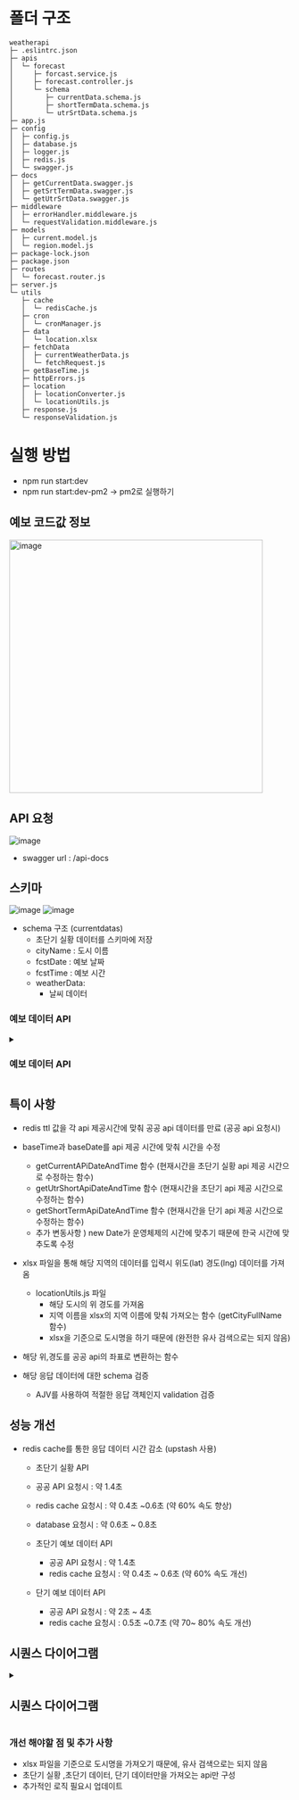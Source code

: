 # 폴더 구조 

```
weatherapi
├─ .eslintrc.json
├─ apis
│  └─ forecast
│     ├─ forcast.service.js
│     ├─ forecast.controller.js
│     └─ schema
│        ├─ currentData.schema.js
│        ├─ shortTermData.schema.js
│        └─ utrSrtData.schema.js
├─ app.js
├─ config
│  ├─ config.js
│  ├─ database.js
│  ├─ logger.js
│  ├─ redis.js
│  └─ swagger.js
├─ docs
│  ├─ getCurrentData.swagger.js
│  ├─ getSrtTermData.swagger.js
│  └─ getUtrSrtData.swagger.js
├─ middleware
│  ├─ errorHandler.middleware.js
│  └─ requestValidation.middleware.js
├─ models
│  ├─ current.model.js
│  └─ region.model.js
├─ package-lock.json
├─ package.json
├─ routes
│  └─ forecast.router.js
├─ server.js
└─ utils
   ├─ cache
   │  └─ redisCache.js
   ├─ cron
   │  └─ cronManager.js
   ├─ data
   │  └─ location.xlsx
   ├─ fetchData
   │  ├─ currentWeatherData.js
   │  └─ fetchRequest.js
   ├─ getBaseTime.js
   ├─ httpErrors.js
   ├─ location
   │  ├─ locationConverter.js
   │  └─ locationUtils.js
   ├─ response.js
   └─ responseValidation.js

```
# 실행 방법

- npm run start:dev
- npm run start:dev-pm2 -> pm2로 실행하기



## 예보 코드값 정보

<img width="454" alt="image" src="https://github.com/ehdclr/weather-api-app/assets/80464000/39169f42-1942-4820-9f4d-0714f45abfde">


## API 요청
![image](https://github.com/ehdclr/weather-api-app/assets/80464000/306592ef-37e3-4198-a3b6-f9851934cc20)

- swagger url : /api-docs


## 스키마 
![image](https://github.com/ehdclr/weather-api-app/assets/80464000/43033747-8555-41c1-b236-9b655fa2bdfb)
![image](https://github.com/ehdclr/weather-api-app/assets/80464000/22327f14-0ef6-4388-a185-5531710c1ce1)
- schema 구조 (currentdatas)
  - 초단기 실황 데이터를 스키마에 저장
  - cityName : 도시 이름
  - fcstDate : 예보 날짜
  - fcstTime : 예보 시간
  - weatherData:
       - 날씨 데이터 

### 예보 데이터 API
<details>
  <summary><h3>예보 데이터 API</h3></summary>
  <div markdown="1">
    <ul>
       <img src="https://github.com/ehdclr/weather-api-app/assets/80464000/da559061-8af1-4967-af97-5f18a282a728" width=70%>
       <img src="https://github.com/ehdclr/weather-api-app/assets/80464000/1b3f0f56-84bc-4b72-9d90-6cae7c59490c" width=70%>
      <li>초단기 실황 데이터 - 1시간 기준으로 공공 api 요청 (node-cron)사용  </li>
       <p>서울시, 경기도, 제주도 초단기 실황 데이터를 1시간 기준으로 누적 (매 시간 40분마다 api 요청 제공) cron으로 주기적으로 데이터 요청</p>
      <img src="https://github.com/ehdclr/weather-api-app/assets/80464000/b9a1bf0c-5c66-419d-b8f1-583c06acaa04" width=70%>
      <li>초단기 데이터 - 1시간 기준으로 공공 api 요청</li>
      <p>단기 예보 데이터 1시간 기준으로 업데이트 (매 시간 45분마다 api 요청 제공)</p>
      <img src="https://github.com/ehdclr/weather-api-app/assets/80464000/391127e0-d57d-400e-84a0-4be5c6c7714f" width=70%>
      <li>단기 예보 데이터 - 3시간 기준으로 공공 api 요청</li>
      <p>단기 예보 데이터 3시간 기준으로 업데이트</p>
    </ul>
  </div>
</details> 

## 특이 사항
- redis ttl 값을 각 api 제공시간에 맞춰 공공 api 데이터를 만료 (공공 api 요청시)

- baseTime과 baseDate를 api 제공 시간에 맞춰 시간을 수정
  - getCurrentAPiDateAndTime 함수 (현재시간을 초단기 실황 api 제공 시간으로 수정하는 함수)
  - getUtrShortApiDateAndTime 함수 (현재시간을 초단기 api 제공 시간으로 수정하는 함수)
  - getShortTermApiDateAndTime 함수 (현재시간을 단기 api 제공 시간으로 수정하는 함수)
  - 추가 변동사항 ) new Date가 운영체제의 시간에 맞추기 때문에 한국 시간에 맞추도록 수정

- xlsx 파일을 통해 해당 지역의 데이터를 입력시 위도(lat) 경도(lng) 데이터를 가져옴
  - locationUtils.js 파일
    - 해당 도시의 위 경도를 가져옴
    - 지역 이름을 xlsx의 지역 이름에 맞춰 가져오는 함수 (getCityFullName 함수)
    - xlsx을 기준으로 도시명을 하기 때문에 (완전한 유사 검색으로는 되지 않음)

- 해당 위,경도를 공공 api의 좌표로 변환하는 함수

- 해당 응답 데이터에 대한 schema 검증
  - AJV를 사용하여 적절한 응답 객체인지 validation 검증



## 성능 개선 
- redis cache를 통한 응답 데이터 시간 감소 (upstash 사용)
   - 초단기 실황 API
    - 공공 API 요청시 : 약 1.4초
    - redis cache 요청시 : 약 0.4초 ~0.6초 (약 60% 속도 향상)
    - database 요청시 : 약 0.6초 ~ 0.8초

   - 초단기 예보 데이터 API
     - 공공 API 요청시 : 약 1.4초
     - redis cache 요청시 : 약 0.4초 ~ 0.6초 (약 60% 속도 개선)
    
   - 단기 예보 데이터 API
     - 공공 API 요청시 : 약 2초 ~ 4초
     - redis cache 요청시 : 0.5초 ~0.7초 (약 70~ 80% 속도 개선)

## 시퀀스 다이어그램
<details>
  <summary><h2>시퀀스 다이어그램</h2></summary>
  <div markdown="1">
    <ul>
       <img src="https://github.com/ehdclr/weather-api-app/assets/80464000/45b514c8-66b5-4ecc-a8df-a2b140b09cb4" width=70%>
      <li>초단기 실황 데이터 시퀀스 다이어그램  </li>
      <img src="https://github.com/ehdclr/weather-api-app/assets/80464000/b3533531-d1aa-4181-bcc9-3fb11bd803c6" width=70%>
      <li>초단기 데이터 시퀀스 다이어그램</li>
      <img src="https://github.com/ehdclr/weather-api-app/assets/80464000/b65fa520-2107-4c6b-b9b0-0a41ed1ac917" width=70%>
      <li>단기 예보 데이터 시퀀스 다이어그램</li>
    </ul>
  </div>
</details> 


### 개선 해야할 점 및 추가 사항
- xlsx 파일을 기준으로 도시명을 가져오기 때문에, 유사 검색으로는 되지 않음
- 초단기 실황 ,초단기 데이터, 단기 데이터만을 가져오는 api만 구성
- 추가적인 로직 필요시 업데이트

